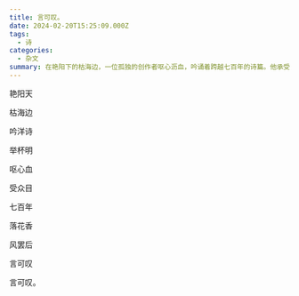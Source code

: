 ```yaml
---
title: 言可叹。
date: 2024-02-20T15:25:09.000Z
tags:
  - 诗
categories:
  - 杂文
summary: 在艳阳下的枯海边，一位孤独的创作者呕心沥血，吟诵着跨越七百年的诗篇。他承受着世人目光，其心血结晶虽如风后落花般留有余香，但最终只剩下无尽的慨叹与悲凉。
---
```

艳阳天

​枯海边

​吟洋诗

​举杯明

​呕心血

​受众目

​七百年

​落花香

​风罢后

​言可叹

​言可叹。
